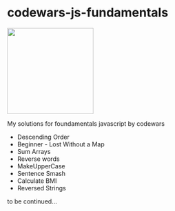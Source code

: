 # codewars-js-fundamentals

<img src="https://www.codewars.com/packs/assets/logo.61192cf7.svg" width="200"/>

My solutions for foundamentals javascript by codewars

- Descending Order
- Beginner - Lost Without a Map
- Sum Arrays
- Reverse words
- MakeUpperCase
- Sentence Smash
- Calculate BMI
- Reversed Strings

to be continued...
